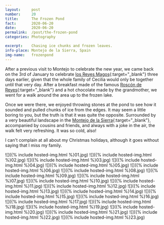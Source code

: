 ```yaml
---
layout: 	post
number:		20
title:		The Frozen Pond
fact:		2020-06-20
date:		2020-06-20
permalink:	/post/the-frozen-pond
categories:	Photography

excerpt:	Chasing ice chunks and frozen leaves.
info-place:	Montejo de la Sierra, Spain
img-name:	frozenpond
---
```


After a previous visit to Montejo to celebrate the new year, we came back on the 3rd of January to celebrate [los Reyes Magos][reyes]{:target="_blank"} three days earlier, given that the whole family of Cecilia would only be together until that very day. After a breakfast made of the famous [Roscón de Reyes][roscon]{:target="_blank"} and a hot chocolate made by the grandmother, we went for a walk around the area up to the frozen lake.

Once we were there, we enjoyed throwing stones at the pond to see how it sounded and pulled chunks of ice from the edges. It may seem a little boring to you, but the truth is that it was quite the opposite. Surrounded by a very beautiful landscape in the [Montejo de la Sierra][montejo]{:target="_blank"}, accompanied by cousins and friends, and always with a joke in the air, the walk felt very refreshing. It was so cold, also!

I can't complain at all about my Christmas holidays, although it goes without saying that I miss my family.

[reyes]:	https://en.wikipedia.org/wiki/Biblical_Magi
[roscon]:	https://en.wikipedia.org/wiki/King_cake#Spanish-speaking_countries
[montejo]:	https://www.montejodelasierra.net

<div class="gallery-{{ page.layout }}" markdown="1">

![]({% include hosted-img.html %}01.jpg)
![]({% include hosted-img.html %}02.jpg)
![]({% include hosted-img.html %}03.jpg)
![]({% include hosted-img.html %}04.jpg)
![]({% include hosted-img.html %}05.jpg)
![]({% include hosted-img.html %}06.jpg)
![]({% include hosted-img.html %}08.jpg)
![]({% include hosted-img.html %}09.jpg)
![]({% include hosted-img.html %}07.jpg)
![]({% include hosted-img.html %}10.jpg)
![]({% include hosted-img.html %}11.jpg)
![]({% include hosted-img.html %}12.jpg)
![]({% include hosted-img.html %}13.jpg)
![]({% include hosted-img.html %}14.jpg)
![]({% include hosted-img.html %}15.jpg)
![]({% include hosted-img.html %}16.jpg)
![]({% include hosted-img.html %}17.jpg)
![]({% include hosted-img.html %}18.jpg)
![]({% include hosted-img.html %}19.jpg)
![]({% include hosted-img.html %}20.jpg)
![]({% include hosted-img.html %}21.jpg)
![]({% include hosted-img.html %}22.jpg)
![]({% include hosted-img.html %}23.jpg)

</div>

